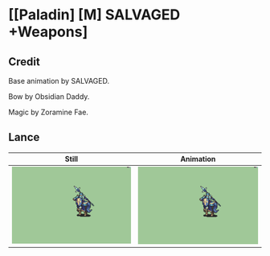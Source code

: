 # [\[Paladin\] \[M\] SALVAGED +Weapons]

## Credit

Base animation by SALVAGED.

Bow by Obsidian Daddy.

Magic by Zoramine Fae.
	
## Lance

| Still | Animation |
| :---: | :-------: |
| ![Lance still](./Lance_000.png) | ![Lance animation](./Lance.gif) |
